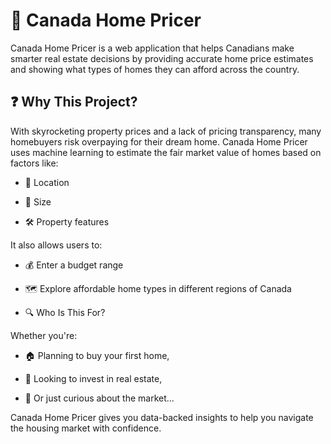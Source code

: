 # 🏡 Canada Home Pricer
Canada Home Pricer is a web application that helps Canadians make smarter real estate decisions by providing accurate home price estimates and showing what types of homes they can afford across the country.

## ❓ Why This Project?
With skyrocketing property prices and a lack of pricing transparency, many homebuyers risk overpaying for their dream home.
Canada Home Pricer uses machine learning to estimate the fair market value of homes based on factors like:

- 📍 Location

- 📐 Size

- 🛠️ Property features

It also allows users to:

- 💰 Enter a budget range

- 🗺️ Explore affordable home types in different regions of Canada

- 🔍 Who Is This For?

Whether you're:

- 🏠 Planning to buy your first home,

- 💼 Looking to invest in real estate,

- 👀 Or just curious about the market...

Canada Home Pricer gives you data-backed insights to help you navigate the housing market with confidence.